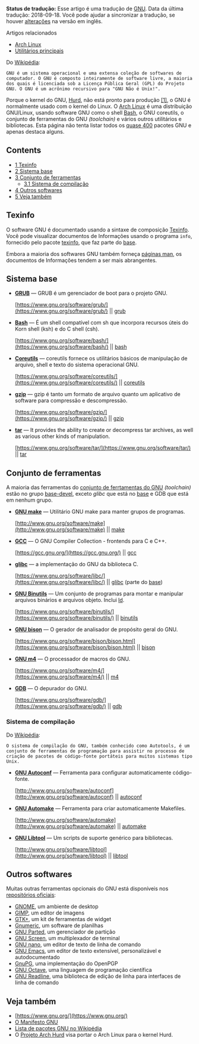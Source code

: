 **Status de tradução:** Esse artigo é uma tradução de [GNU](/index.php/GNU "GNU"). Data da última tradução: 2018-09-18\. Você pode ajudar a sincronizar a tradução, se houver [alterações](https://wiki.archlinux.org/index.php?title=GNU&diff=0&oldid=539208) na versão em inglês.

Artigos relacionados

*   [Arch Linux](/index.php/Arch_Linux_(Portugu%C3%AAs) "Arch Linux (Português)")
*   [Utilitários principais](/index.php/Utilit%C3%A1rios_principais "Utilitários principais")

Do [Wikipédia](https://en.wikipedia.org/wiki/GNU "wikipedia:GNU"):

	GNU é um sistema operacional e uma extensa coleção de softwares de computador. O GNU é composto inteiramente de software livre, a maioria dos quais é licenciada sob a Licença Pública Geral (GPL) do Projeto GNU. O GNU é um acrônimo recursivo para "GNU Não é Unix!".

Porque o kernel do GNU, [Hurd](https://www.gnu.org/s/hurd/hurd.html), não está pronto para produção [[1]](https://www.gnu.org/software/hurd/hurd/status.html), o GNU é normalmente usado com o kernel do Linux. O [Arch Linux](/index.php/Arch_Linux_(Portugu%C3%AAs) "Arch Linux (Português)") é uma distribuição GNU/Linux, usando software GNU como o shell [Bash](/index.php/Bash "Bash"), o GNU coreutils, o conjunto de ferramentas do GNU *(toolchain)* e vários outros utilitários e bibliotecas. Esta página não tenta listar todos os [quase 400](https://www.gnu.org/software/software.html#allgnupkgs) pacotes GNU e apenas destaca alguns.

## Contents

*   [1 Texinfo](#Texinfo)
*   [2 Sistema base](#Sistema_base)
*   [3 Conjunto de ferramentas](#Conjunto_de_ferramentas)
    *   [3.1 Sistema de compilação](#Sistema_de_compila.C3.A7.C3.A3o)
*   [4 Outros softwares](#Outros_softwares)
*   [5 Veja também](#Veja_tamb.C3.A9m)

## Texinfo

O software GNU é documentado usando a sintaxe de composição [Texinfo](https://en.wikipedia.org/wiki/pt:Texinfo "wikipedia:pt:Texinfo"). Você pode visualizar documentos de Informações usando o programa `info`, fornecido pelo pacote [texinfo](https://www.archlinux.org/packages/?name=texinfo), que faz parte do [base](https://www.archlinux.org/groups/x86_64/base/).

Embora a maioria dos softwares GNU também forneça [páginas man](/index.php/P%C3%A1ginas_man "Páginas man"), os documentos de Informações tendem a ser mais abrangentes.

## Sistema base

*   **[GRUB](/index.php/GRUB_(Portugu%C3%AAs) "GRUB (Português)")** — GRUB é um gerenciador de boot para o projeto GNU.

	[https://www.gnu.org/software/grub/](https://www.gnu.org/software/grub/) || [grub](https://www.archlinux.org/packages/?name=grub)

*   **[Bash](/index.php/Bash "Bash")** — É um shell compatível com sh que incorpora recursos úteis do Korn shell (ksh) e do C shell (csh).

	[https://www.gnu.org/software/bash/](https://www.gnu.org/software/bash/) || [bash](https://www.archlinux.org/packages/?name=bash)

*   **[Coreutils](/index.php/Coreutils_(Portugu%C3%AAs) "Coreutils (Português)")** — coreutils fornece os utilitários básicos de manipulação de arquivo, shell e texto do sistema operacional GNU.

	[https://www.gnu.org/software/coreutils/](https://www.gnu.org/software/coreutils/) || [coreutils](https://www.archlinux.org/packages/?name=coreutils)

*   **[gzip](https://en.wikipedia.org/wiki/pt:gzip "wikipedia:pt:gzip")** — gzip é tanto um formato de arquivo quanto um aplicativo de software para compressão e descompressão.

	[https://www.gnu.org/software/gzip/](https://www.gnu.org/software/gzip/) || [gzip](https://www.archlinux.org/packages/?name=gzip)

*   **[tar](/index.php/Tar_(Portugu%C3%AAs) "Tar (Português)")** — It provides the ability to create or decompress tar archives, as well as various other kinds of manipulation.

	[https://www.gnu.org/software/tar/](https://www.gnu.org/software/tar/) || [tar](https://www.archlinux.org/packages/?name=tar)

## Conjunto de ferramentas

A maioria das ferramentas do [conjunto de ferrtamentas do GNU](https://en.wikipedia.org/wiki/GNU_toolchain "wikipedia:GNU toolchain") *(toolchain)* estão no grupo [base-devel](https://www.archlinux.org/groups/x86_64/base-devel/), exceto *glibc* que está no [base](https://www.archlinux.org/groups/x86_64/base/) e GDB que está em nenhum grupo.

*   **[GNU make](https://en.wikipedia.org/wiki/pt:Make "wikipedia:pt:Make")** — Utilitário GNU make para manter grupos de programas.

	[http://www.gnu.org/software/make](http://www.gnu.org/software/make) || [make](https://www.archlinux.org/packages/?name=make)

*   **[GCC](/index.php/GCC "GCC")** — O GNU Compiler Collection - frontends para C e C++.

	[https://gcc.gnu.org/](https://gcc.gnu.org/) || [gcc](https://www.archlinux.org/packages/?name=gcc)

*   **[glibc](https://en.wikipedia.org/wiki/pt:GNU_C_Library "wikipedia:pt:GNU C Library")** — a implementação do GNU da biblioteca C.

	[https://www.gnu.org/software/libc/](https://www.gnu.org/software/libc/) || [glibc](https://www.archlinux.org/packages/?name=glibc) (parte do [base](https://www.archlinux.org/groups/x86_64/base/))

*   **[GNU Binutils](https://en.wikipedia.org/wiki/GNU_Binutils "wikipedia:GNU Binutils")** — Um conjunto de programas para montar e manipular arquivos binários e arquivos objeto. Inclui [ld](https://en.wikipedia.org/wiki/GNU_linker "wikipedia:GNU linker").

	[https://www.gnu.org/software/binutils/](https://www.gnu.org/software/binutils/) || [binutils](https://www.archlinux.org/packages/?name=binutils)

*   **[GNU bison](https://en.wikipedia.org/wiki/GNU_bison "wikipedia:GNU bison")** — O gerador de analisador de propósito geral do GNU.

	[https://www.gnu.org/software/bison/bison.html](https://www.gnu.org/software/bison/bison.html) || [bison](https://www.archlinux.org/packages/?name=bison)

*   **[GNU m4](https://en.wikipedia.org/wiki/GNU_m4 "wikipedia:GNU m4")** — O processador de macros do GNU.

	[https://www.gnu.org/software/m4/](https://www.gnu.org/software/m4/) || [m4](https://www.archlinux.org/packages/?name=m4)

*   **[GDB](https://en.wikipedia.org/wiki/GNU_Debugger "wikipedia:GNU Debugger")** — O depurador do GNU.

	[https://www.gnu.org/software/gdb/](https://www.gnu.org/software/gdb/) || [gdb](https://www.archlinux.org/packages/?name=gdb)

### Sistema de compilação

Do [Wikipédia](https://en.wikipedia.org/wiki/GNU_build_system "wikipedia:GNU build system"):

	O sistema de compilação do GNU, também conhecido como Autotools, é um conjunto de ferramentas de programação para assistir no processo de criação de pacotes de código-fonte portáteis para muitos sistemas tipo Unix.

*   **[GNU Autoconf](https://en.wikipedia.org/wiki/pt:Autoconf "wikipedia:pt:Autoconf")** — Ferramenta para configurar automaticamente código-fonte.

	[http://www.gnu.org/software/autoconf](http://www.gnu.org/software/autoconf) || [autoconf](https://www.archlinux.org/packages/?name=autoconf)

*   **[GNU Automake](https://en.wikipedia.org/wiki/pt:Automake "wikipedia:pt:Automake")** — Ferramenta para criar automaticamente Makefiles.

	[http://www.gnu.org/software/automake](http://www.gnu.org/software/automake) || [automake](https://www.archlinux.org/packages/?name=automake)

*   **[GNU Libtool](https://en.wikipedia.org/wiki/GNU_Libtool "wikipedia:GNU Libtool")** — Um scripts de suporte genérico para bibliotecas.

	[http://www.gnu.org/software/libtool](http://www.gnu.org/software/libtool) || [libtool](https://www.archlinux.org/packages/?name=libtool)

## Outros softwares

Muitas outras ferramentas opcionais do GNU está disponíveis nos [repositórios oficiais](/index.php/Reposit%C3%B3rios_oficiais "Repositórios oficiais"):

*   [GNOME](/index.php/GNOME_(Portugu%C3%AAs) "GNOME (Português)"), um ambiente de desktop
*   [GIMP](/index.php/GIMP "GIMP"), um editor de imagens
*   [GTK+](/index.php/GTK%2B "GTK+"), um kit de ferramentas de widget
*   [Gnumeric](/index.php/Gnumeric "Gnumeric"), um software de planilhas
*   [GNU Parted](/index.php/GNU_Parted "GNU Parted"), um gerenciador de partição
*   [GNU Screen](/index.php/GNU_Screen "GNU Screen"), um multiplexador de terminal
*   [GNU nano](/index.php/GNU_nano "GNU nano"), um editor de texto de linha de comando
*   [GNU Emacs](/index.php/GNU_Emacs "GNU Emacs"), um editor de texto extensível, personalizável e autodocumentado
*   [GnuPG](/index.php/GnuPG "GnuPG"), uma implementação do OpenPGP
*   [GNU Octave](/index.php/GNU_Octave "GNU Octave"), uma linguagem de programação científica
*   [GNU Readline](/index.php/Readline "Readline"), uma biblioteca de edição de linha para interfaces de linha de comando

## Veja também

*   [https://www.gnu.org/](https://www.gnu.org/)
*   [O Manifesto GNU](https://www.gnu.org/gnu/manifesto)
*   [Lista de pacotes GNU no Wikipédia](https://en.wikipedia.org/wiki/List_of_GNU_packages "wikipedia:List of GNU packages")
*   O [Projeto Arch Hurd](https://archhurd.org/) visa portar o Arch Linux para o kernel Hurd.